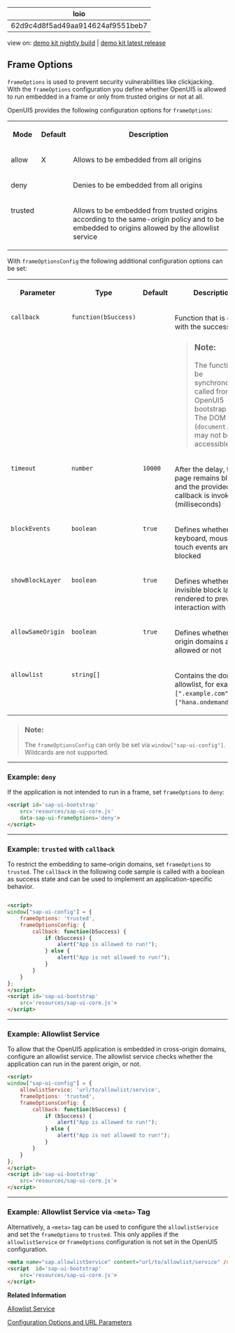 <!-- loio62d9c4d8f5ad49aa914624af9551beb7 -->

| loio |
| -----|
| 62d9c4d8f5ad49aa914624af9551beb7 |

<div id="loio">

view on: [demo kit nightly build](https://sdk.openui5.org/nightly/#/topic/62d9c4d8f5ad49aa914624af9551beb7) | [demo kit latest release](https://sdk.openui5.org/topic/62d9c4d8f5ad49aa914624af9551beb7)</div>

## Frame Options

`frameOptions` is used to prevent security vulnerabilities like clickjacking. With the `frameOptions` configuration you define whether OpenUI5 is allowed to run embedded in a frame or only from trusted origins or not at all.

OpenUI5 provides the following configuration options for `frameOptions`:


<table>
<tr>
<th valign="top">

Mode



</th>
<th valign="top">

Default



</th>
<th valign="top">

Description



</th>
</tr>
<tr>
<td valign="top">

allow



</td>
<td valign="top">

X



</td>
<td valign="top">

Allows to be embedded from all origins



</td>
</tr>
<tr>
<td valign="top">

deny



</td>
<td valign="top">



</td>
<td valign="top">

Denies to be embedded from all origins



</td>
</tr>
<tr>
<td valign="top">

trusted



</td>
<td valign="top">



</td>
<td valign="top">

Allows to be embedded from trusted origins according to the same-origin policy and to be embedded to origins allowed by the allowlist service



</td>
</tr>
</table>

With `frameOptionsConfig` the following additional configuration options can be set:


<table>
<tr>
<th valign="top">

Parameter



</th>
<th valign="top">

Type



</th>
<th valign="top">

Default



</th>
<th valign="top">

Description



</th>
</tr>
<tr>
<td valign="top">

 `callback` 



</td>
<td valign="top">

 `function(bSuccess)` 



</td>
<td valign="top">



</td>
<td valign="top">

Function that is called with the success state

> ### Note:  
> The function can be synchronously called from the OpenUI5 bootstrap script. The DOM \(`document.body`\) may not be accessible.



</td>
</tr>
<tr>
<td valign="top">

 `timeout` 



</td>
<td valign="top">

 `number` 



</td>
<td valign="top">

 `10000` 



</td>
<td valign="top">

After the delay, the page remains blocked and the provided callback is invoked \(milliseconds\)



</td>
</tr>
<tr>
<td valign="top">

 `blockEvents` 



</td>
<td valign="top">

 `boolean` 



</td>
<td valign="top">

 `true` 



</td>
<td valign="top">

Defines whether keyboard, mouse and touch events are blocked



</td>
</tr>
<tr>
<td valign="top">

 `showBlockLayer` 



</td>
<td valign="top">

 `boolean` 



</td>
<td valign="top">

 `true` 



</td>
<td valign="top">

Defines whether an invisible block layer is rendered to prevent interaction with the UI



</td>
</tr>
<tr>
<td valign="top">

 `allowSameOrigin` 



</td>
<td valign="top">

 `boolean` 



</td>
<td valign="top">

 `true` 



</td>
<td valign="top">

Defines whether same origin domains are allowed or not



</td>
</tr>
<tr>
<td valign="top">

 `allowlist` 



</td>
<td valign="top">

 `string[]` 



</td>
<td valign="top">



</td>
<td valign="top">

Contains the domain allowlist, for example `[".example.com"]`, `["hana.ondemand.com"]`.



</td>
</tr>
</table>

> ### Note:  
> The `frameOptionsConfig` can only be set via `window["sap-ui-config"]`. Wildcards are not supported.

***

### Example: `deny`

If the application is not intended to run in a frame, set `frameOptions` to `deny`:

```html
<script id='sap-ui-bootstrap'
    src='resources/sap-ui-core.js'
    data-sap-ui-frameOptions='deny'>
</script>
```

***

### Example: `trusted` with `callback` 

To restrict the embedding to same-origin domains, set `frameOptions` to `trusted`. The `callback` in the following code sample is called with a boolean as success state and can be used to implement an application-specific behavior.

```html

<script>
window["sap-ui-config"] = {
    frameOptions: 'trusted',
    frameOptionsConfig: {
        callback: function(bSuccess) {
            if (bSuccess) {
                alert("App is allowed to run!");
            } else {
                alert("App is not allowed to run!");
            }
        }
    }
};
</script>
<script id='sap-ui-bootstrap'
    src='resources/sap-ui-core.js'>
</script>
```

***

### Example: Allowlist Service

To allow that the OpenUI5 application is embedded in cross-origin domains, configure an allowlist service. The allowlist service checks whether the application can run in the parent origin, or not.

```html
<script>
window["sap-ui-config"] = {
    allowlistService: 'url/to/allowlist/service',
    frameOptions: 'trusted',
    frameOptionsConfig: {
        callback: function(bSuccess) {
            if (bSuccess) {
                alert("App is allowed to run!");
            } else {
                alert("App is not allowed to run!");
            }
        }
    }
};
</script>
<script id='sap-ui-bootstrap'
    src='resources/sap-ui-core.js'>
</script>
```

***

### Example: Allowlist Service via `<meta>` Tag

Alternatively, a `<meta>` tag can be used to configure the `allowlistService` and set the `frameOptions` to `trusted`. This only applies if the `allowlistService` or `frameOptions` configuration is not set in the OpenUI5 configuration.

```html
<meta name="sap.allowlistService" content="url/to/allowlist/service" />
<script  id='sap-ui-bootstrap'
    src='resources/sap-ui-core.js'>
</script>
```

**Related Information**  


[Allowlist Service](Allowlist_Service_d04a6d4.md "SAPUI5 supports the configuration of a central allowlist service.")

[Configuration Options and URL Parameters](Configuration_Options_and_URL_Parameters_91f2d03.md "The complete list of configuration options available in OpenUI5 can be found in the API Reference under sap.ui.core.Configuration. The following table shows a subset of the available configuration options.")

